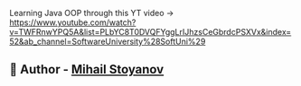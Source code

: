 Learning Java OOP through this YT video -> https://www.youtube.com/watch?v=TWFRnwYPQ5A&list=PLbYC8T0DVQFYggLrIJhzsCeGbrdcPSXVx&index=52&ab_channel=SoftwareUniversity%28SoftUni%29


## :boy: Author - [Mihail Stoyanov](https://github.com/warhorse778)

